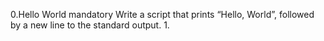 0.Hello World mandatory Write a script that prints “Hello, World”, followed by a new line to the standard output.
1.
